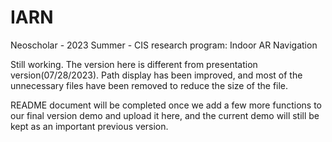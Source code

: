 # IARN
Neoscholar - 2023 Summer - CIS research program:  Indoor AR Navigation

Still working. The version here is different from presentation version(07/28/2023). 
Path display has been improved, and most of the unnecessary files have been removed to reduce the size of the file.

README document will be completed once we add a few more functions to our final version demo and upload it here, and the current demo will still be kept as an important previous version.

